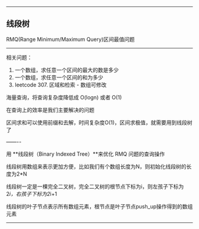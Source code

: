 ----

## 线段树

RMQ(Range Minimum/Maximum Query)区间最值问题

----

相关问题：

1. 一个数组，求任意一个区间的最大的数是多少
2. 一个数组，求任意一个区间的和为多少
3. leetcode 307. 区域和检索 - 数组可修改

海量查询，将查询复杂度降低成 O(logn) 或者 O(1)

在查询上的效率是我们主要解决的问题

区间求和可以使用前缀和去解，时间复杂度O(1)，区间求极值，就需要用到线段树了

——--

用 **线段树（Binary Indexed Tree）**来优化 RMQ 问题的查询操作


线段树用数组来表示更加方便，比如我们有个数组长度为N，则初始化线段树的长度为2*N

线段树一定是一棵完全二叉树，完全二叉树的根节点下标为i，则左孩子下标为2*i，右孩子下标为2*i+1

线段树的叶子节点表示所有数组元素，根节点是叶子节点push_up操作得到的数组元素


----
